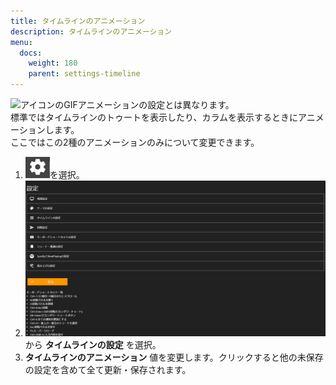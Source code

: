 ```yaml
---
title: タイムラインのアニメーション
description: タイムラインのアニメーション
menu:
  docs:
    weight: 180
    parent: settings-timeline
---
```



<img src="https://twemoji.maxcdn.com/v/12.1.6/72x72/26a0.png" width="20">アイコンのGIFアニメーションの設定とは異なります。  
標準ではタイムラインのトゥートを表示したり、カラムを表示するときにアニメーションします。  
ここではこの2種のアニメーションのみについて変更できます。
  
1. ![settings1](https://raw.githubusercontent.com/cutls/TheDeskDocs/master/media/settings1.png)を選択。
1. ![settings2](https://raw.githubusercontent.com/cutls/TheDeskDocs/master/media/settings2.png)  
から __タイムラインの設定__ を選択。
1.  __タイムラインのアニメーション__ 値を変更します。クリックすると他の未保存の設定を含めて全て更新・保存されます。

